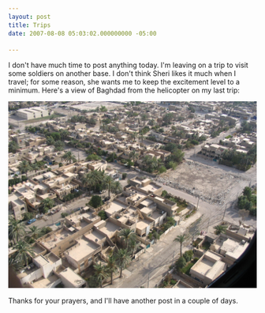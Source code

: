 ```yaml
---
layout: post
title: Trips
date: 2007-08-08 05:03:02.000000000 -05:00

---
```

<p>I don't have much time to post anything today. I'm leaving on a trip to visit some soldiers on another base. I don't think Sheri likes it much when I travel; for some reason, she wants me to keep the excitement level to a minimum. Here's a view of Baghdad from the helicopter on my last trip:</p>

![](/assets/20070803-006.jpg)

<p>Thanks for your prayers, and I'll have another post in a couple of days. </p>
